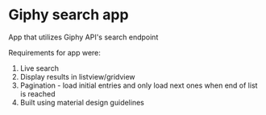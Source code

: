 # Giphy search app

App that utilizes Giphy API's search endpoint

Requirements for app were:
1) Live search
2) Display results in listview/gridview
3) Pagination - load initial entries and only load next ones when end of list is reached
4) Built using material design guidelines
